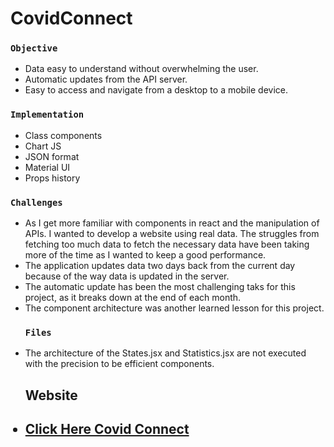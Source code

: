 # CovidConnect
 
### `Objective`
<ul>
 <li>Data easy to understand without overwhelming the user.</li>
<li>Automatic updates from the API server.</li>
<li>Easy to access and navigate from a desktop to a mobile device.</li>
</ul>

### `Implementation`
<ul>
    <li>Class components</li>
   <li>Chart JS</li>
   <li>JSON format</li>
    <li>Material UI</li>
    <li>Props history</li>
    
</ul>
 

### `Challenges`
<ul>
    <li>As I get more familiar with components in react and the manipulation of APIs. I wanted to develop a website using real data. The struggles from fetching too much data to fetch the necessary data have been taking more of the time as I wanted to keep a good performance.</li>
    <li>The application updates data two days back from the current day because of the way data is updated in the server.</li>
    <li>The automatic update has been the most challenging taks for this project, as it breaks down at the end of each month.</li>
    <li>The component architecture was another learned lesson for this project.</li>


### `Files`
<lu>
    <li>The architecture of the States.jsx and Statistics.jsx are not executed with the precision to be efficient components.</li>
   
</lu>


## Website

  <h2><li><a href="https://covid-connect-git-main.braucalderon.vercel.app/" target="_blank"> Click Here Covid Connect</a></li></h2>
  
